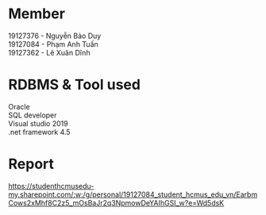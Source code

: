 # Member
19127376 - Nguyễn Bảo Duy <br>
19127084 - Phạm Anh Tuấn <br>
19127362 - Lê Xuân Dĩnh <br>

# RDBMS & Tool used
Oracle <br>
SQL developer <br>
Visual studio 2019 <br>
.net framework 4.5

# Report
https://studenthcmusedu-my.sharepoint.com/:w:/g/personal/19127084_student_hcmus_edu_vn/EarbmCows2xMhf8C2z5_mOsBaJr2q3NpmowDeYAIhGSI_w?e=Wd5dsK
